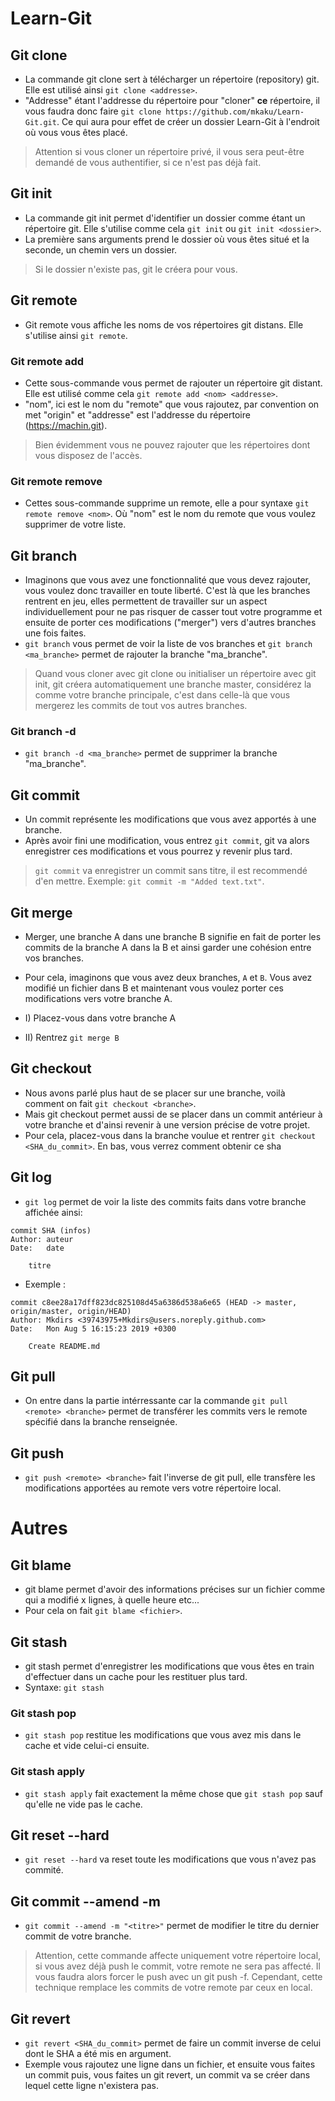 # Learn-Git

## Git clone

* La commande git clone sert à télécharger un répertoire (repository) git. Elle est utilisé ainsi ``git clone <addresse>``.
* "Addresse" étant l'addresse du répertoire pour "cloner" __ce__ répertoire, il vous faudra donc faire ``git clone https://github.com/mkaku/Learn-Git.git``. Ce qui aura pour effet de créer un dossier Learn-Git à l'endroit où vous vous êtes placé.

> Attention si vous cloner un répertoire privé, il vous sera peut-être demandé de vous authentifier, si ce n'est pas déjà fait.

## Git init

* La commande git init permet d'identifier un dossier comme étant un répertoire git. Elle s'utilise comme cela ``git init`` ou ``git init <dossier>``.
* La première sans arguments prend le dossier où vous êtes situé et la seconde, un chemin vers un dossier.

> Si le dossier n'existe pas, git le créera pour vous.

## Git remote

* Git remote vous affiche les noms de vos répertoires git distans. Elle s'utilise ainsi ``git remote``.

### Git remote add
* Cette sous-commande vous permet de rajouter un répertoire git distant. Elle est utilisé comme cela ``git remote add <nom> <addresse>``.
* "nom", ici est le nom du "remote" que vous rajoutez, par convention on met "origin" et "addresse" est l'addresse du répertoire (https://machin.git).

> Bien évidemment vous ne pouvez rajouter que les répertoires dont vous disposez de l'accès.

### Git remote remove
* Cettes sous-commande supprime un remote, elle a pour syntaxe ``git remote remove <nom>``. Où "nom" est le nom du remote que vous voulez supprimer de votre liste.

## Git branch
* Imaginons que vous avez une fonctionnalité que vous devez rajouter, vous voulez donc travailler en toute liberté. C'est là que les branches rentrent en jeu, elles permettent de travailler sur un aspect individuellement pour ne pas risquer de casser tout votre programme et ensuite de porter ces modifications ("merger") vers d'autres branches une fois faites.
* ``git branch`` vous permet de voir la liste de vos branches et ``git branch <ma_branche>`` permet de rajouter la branche "ma_branche".

> Quand vous cloner avec git clone ou initialiser un répertoire avec git init, git créera automatiquement une branche master, considérez la comme votre branche principale, c'est dans celle-là que vous mergerez les commits de tout vos autres branches.

### Git branch -d
* ``git branch -d <ma_branche>`` permet de supprimer la branche "ma_branche".

## Git commit
* Un commit représente les modifications que vous avez apportés à une branche.
* Après avoir fini une modification, vous entrez ``git commit``, git va alors enregistrer ces modifications et vous pourrez y revenir plus tard.

> ``git commit`` va enregistrer un commit sans titre, il est recommendé d'en mettre. Exemple: ``git commit -m "Added text.txt"``.

## Git merge
* Merger, une branche A dans une branche B signifie en fait de porter les commits de la branche A dans la B et ainsi garder une cohésion entre vos branches.
* Pour cela, imaginons que vous avez deux branches, ``A`` et ``B``. Vous avez modifié un fichier dans B et maintenant vous voulez porter ces modifications vers votre branche A.

* I) Placez-vous dans votre branche A
* II) Rentrez ``git merge B``

## Git checkout
* Nous avons parlé plus haut de se placer sur une branche, voilà comment on fait ``git checkout <branche>``.
* Mais git checkout permet aussi de se placer dans un commit antérieur à votre branche et d'ainsi revenir à une version précise de votre projet.
* Pour cela, placez-vous dans la branche voulue et rentrer ``git checkout <SHA_du_commit>``. En bas, vous verrez comment obtenir ce sha

## Git log
* ``git log`` permet de voir la liste des commits faits dans votre branche affichée ainsi:
```
commit SHA (infos)
Author: auteur
Date:   date

    titre
```
* Exemple :
```
commit c8ee28a17dff823dc825108d45a6386d538a6e65 (HEAD -> master, origin/master, origin/HEAD)
Author: Mkdirs <39743975+Mkdirs@users.noreply.github.com>
Date:   Mon Aug 5 16:15:23 2019 +0300

    Create README.md
```

## Git pull
* On entre dans la partie intérressante car la commande ``git pull <remote> <branche>`` permet de transférer les commits vers le remote spécifié dans la branche renseignée.

## Git push
* ``git push <remote> <branche>`` fait l'inverse de git pull, elle transfère les modifications apportées au remote vers votre répertoire local.

# Autres

## Git blame
* git blame permet d'avoir des informations précises sur un fichier comme qui a modifié x lignes, à quelle heure etc...
* Pour cela on fait ``git blame <fichier>``.

## Git stash
* git stash permet d'enregistrer les modifications que vous êtes en train d'effectuer dans un cache pour les restituer plus tard.
* Syntaxe: ``git stash``

### Git stash pop
* ``git stash pop`` restitue les modifications que vous avez mis dans le cache et vide celui-ci ensuite.

### Git stash apply
* ``git stash apply`` fait exactement la même chose que ``git stash pop`` sauf qu'elle ne vide pas le cache.

## Git reset --hard
* ``git reset --hard`` va reset toute les modifications que vous n'avez pas commité.

## Git commit --amend -m
* ``git commit --amend -m "<titre>"`` permet de modifier le titre du dernier commit de votre branche.
> Attention, cette commande affecte uniquement votre répertoire local, si vous avez déjà push le commit, votre remote ne sera pas affecté. Il vous faudra alors forcer le push avec un git push <remote> <branche> -f. Cependant, cette technique remplace les commits de votre remote par ceux en local.
  
## Git revert
* ``git revert <SHA_du_commit>`` permet de faire un commit inverse de celui dont le SHA a été mis en argument.
* Exemple vous rajoutez une ligne dans un fichier, et ensuite vous faites un commit puis, vous faites un git revert, un commit va se créer dans lequel cette ligne n'existera pas.
